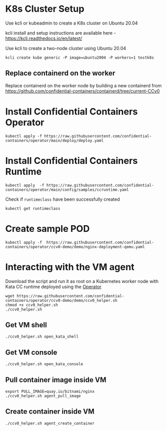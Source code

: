 # K8s Cluster Setup
Use kcli or kubeadmin to create a K8s cluster on Ubuntu 20.04

kcli install and setup instructions are available here - 
https://kcli.readthedocs.io/en/latest/

Use kcli to create a two-node cluster using Ubuntu 20.04 

```
kcli create kube generic -P image=ubuntu2004 -P workers=1 testk8s
```
## Replace containerd on the worker

Replace containerd on the worker node by building a new containerd from https://github.com/confidential-containers/containerd/tree/current-CCv0

# Install Confidential Containers Operator

```
kubectl apply -f https://raw.githubusercontent.com/confidential-containers/operator/main/deploy/deploy.yaml
```

# Install Confidential Containers Runtime

```
kubectl apply  -f https://raw.githubusercontent.com/confidential-containers/operator/main/config/samples/ccruntime.yaml
```

Check if `runtimeclass` have been successfully created
```
kubectl get runtimeclass
```

# Create sample POD
```
kubectl apply -f  https://raw.githubusercontent.com/confidential-containers/operator/ccv0-demo/demo/nginx-deployment-qemu.yaml
```

# Interacting with the VM agent

Download the script and run it as root on a Kubernetes worker node with 
Kata CC runtime deployed using the [Operator](https://github.com/confidential-containers/confidential-containers-operator)

```
wget https://raw.githubusercontent.com/confidential-containers/operator/ccv0-demo/demo/ccv0_helper.sh
chmod +x ccv0_helper.sh
./ccv0_helper.sh
```

## Get VM shell
```
./ccv0_helper.sh open_kata_shell
```

## Get VM console
```
./ccv0_helper.sh open_kata_console
```

## Pull container image inside VM
 
```
export PULL_IMAGE=quay.io/bitnami/nginx
./ccv0_helper.sh agent_pull_image
```

## Create container inside VM
 
```
./ccv0_helper.sh agent_create_container
```
